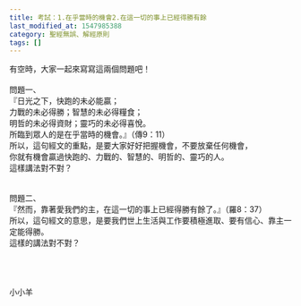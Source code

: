 ```yaml
---
title: 考試：1.在乎當時的機會2.在這一切的事上已經得勝有餘
last_modified_at: 1547985388
category: 聖經無誤、解經原則
tags: []
---
```


有空時，大家一起來寫寫這兩個問題吧！<br><!--more--><br>問題一、<br>『日光之下，快跑的未必能贏；<br>力戰的未必得勝；智慧的未必得糧食；<br>明哲的未必得資財；靈巧的未必得喜悅。<br>所臨到眾人的是在乎當時的機會。』（傳9：11）<br>所以，這句經文的重點，是要大家好好把握機會，不要放棄任何機會，<br>你就有機會贏過快跑的、力戰的、智慧的、明哲的、靈巧的人。<br>這樣講法對不對？<br><br><br>問題二、<br>『然而，靠著愛我們的主，在這一切的事上已經得勝有餘了。』（羅8：37）<br>所以，這句經文的意思，是要我們世上生活與工作要積極進取、要有信心、靠主一定能得勝。<br>這樣的講法對不對？<br><br><br><br><br>小小羊<br><br><br><br><br><br><br><br>
